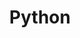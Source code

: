 ---
title: "Python"
layout: category
permalink: /cs/python/
taxonomy: python
author_profile: true
sidebar_main: true
sidebar:
    nav: "docs"
---